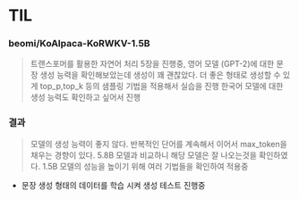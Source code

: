 # TIL

### beomi/KoAlpaca-KoRWKV-1.5B 

> 트랜스포머를 활용한 자연어 처리 5장을 진행중, 영어 모델 (GPT-2)에 대한 문장 생성 능력을 확인해보았는데
> 생성이 꽤 괜찮았다. 더 좋은 형태로 생성할 수 있게 top_p,top_k 등의 샘플링 기법을 적용해서 실습을 진행
> 한국어 모델에 대한 생성 능력도 확인하고 싶어서 진행

### 결과
> 모델의 생성 능력이 좋지 않다. 반복적인 단어를 계속해서 이어서 max_token을 채우는 경향이 있다.
> 5.8B 모델과 비교하니 해당 모델은 잘 나오는것을 확인하였다.
> 1.5B 모델의 성능을 높이기 위해 여러 기법들을 확인하여 적용중

- 문장 생성 형태의 데이터를 학습 시켜 생성 테스트 진행중